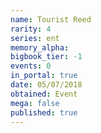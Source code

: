 ```yaml
---
name: Tourist Reed
rarity: 4
series: ent
memory_alpha:
bigbook_tier: -1
events: 0
in_portal: true
date: 05/07/2018
obtained: Event
mega: false
published: true
---
```



